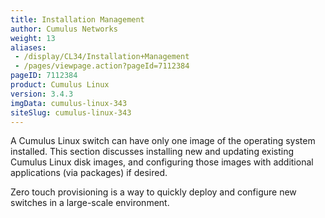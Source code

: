 ```yaml
---
title: Installation Management
author: Cumulus Networks
weight: 13
aliases:
 - /display/CL34/Installation+Management
 - /pages/viewpage.action?pageId=7112384
pageID: 7112384
product: Cumulus Linux
version: 3.4.3
imgData: cumulus-linux-343
siteSlug: cumulus-linux-343
---
```

A Cumulus Linux switch can have only one image of the operating system
installed. This section discusses installing new and updating existing
Cumulus Linux disk images, and configuring those images with additional
applications (via packages) if desired.

Zero touch provisioning is a way to quickly deploy and configure new
switches in a large-scale environment.
